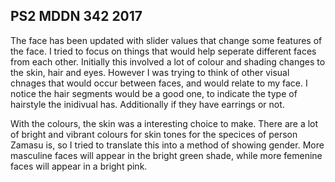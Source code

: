 ## PS2 MDDN 342 2017


The face has been updated with slider values that change some features of the face. I tried to focus on things that would help seperate different faces from each other. Initially this involved a lot of colour and shading changes to the skin, hair and eyes. However I was trying to think of other visual chnages that would occur between faces, and would relate to my face. I notice the hair segments would be a good one, to indicate the type of hairstyle the inidivual has. Additionally if they have earrings or not. 

With the colours, the skin was a interesting choice to make. There are a lot of bright and vibrant colours for skin tones for the specices of person Zamasu is, so I tried to translate this into a method of showing gender. More masculine faces will appear in the bright green shade, while more femenine faces will appear in a bright pink.
